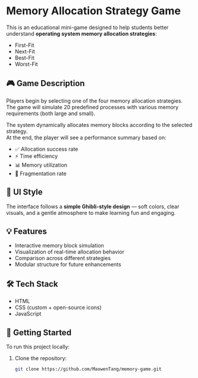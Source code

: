 # Memory Allocation Strategy Game

This is an educational mini-game designed to help students better understand **operating system memory allocation strategies**:  
- First-Fit  
- Next-Fit  
- Best-Fit  
- Worst-Fit  

## 🎮 Game Description

Players begin by selecting one of the four memory allocation strategies.  
The game will simulate 20 predefined processes with various memory requirements (both large and small).  

The system dynamically allocates memory blocks according to the selected strategy.  
At the end, the player will see a performance summary based on:

- ✅ Allocation success rate  
- ⚡️ Time efficiency  
- 📊 Memory utilization  
- 🔧 Fragmentation rate  

## 🎨 UI Style

The interface follows a **simple Ghibli-style design** — soft colors, clear visuals, and a gentle atmosphere to make learning fun and engaging.

## 💡 Features

- Interactive memory block simulation  
- Visualization of real-time allocation behavior  
- Comparison across different strategies  
- Modular structure for future enhancements  

## 🛠 Tech Stack

- HTML  
- CSS (custom + open-source icons)  
- JavaScript  

## 🚀 Getting Started

To run this project locally:

1. Clone the repository:
   ```bash
   git clone https://github.com/MaowenTang/memory-game.git
